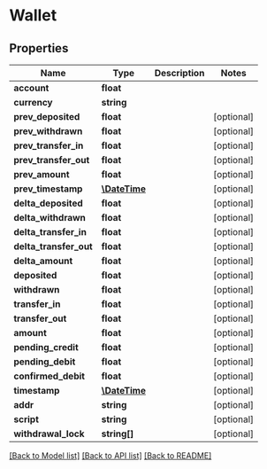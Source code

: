 # Wallet

## Properties
Name | Type | Description | Notes
------------ | ------------- | ------------- | -------------
**account** | **float** |  | 
**currency** | **string** |  | 
**prev_deposited** | **float** |  | [optional] 
**prev_withdrawn** | **float** |  | [optional] 
**prev_transfer_in** | **float** |  | [optional] 
**prev_transfer_out** | **float** |  | [optional] 
**prev_amount** | **float** |  | [optional] 
**prev_timestamp** | [**\DateTime**](\DateTime.md) |  | [optional] 
**delta_deposited** | **float** |  | [optional] 
**delta_withdrawn** | **float** |  | [optional] 
**delta_transfer_in** | **float** |  | [optional] 
**delta_transfer_out** | **float** |  | [optional] 
**delta_amount** | **float** |  | [optional] 
**deposited** | **float** |  | [optional] 
**withdrawn** | **float** |  | [optional] 
**transfer_in** | **float** |  | [optional] 
**transfer_out** | **float** |  | [optional] 
**amount** | **float** |  | [optional] 
**pending_credit** | **float** |  | [optional] 
**pending_debit** | **float** |  | [optional] 
**confirmed_debit** | **float** |  | [optional] 
**timestamp** | [**\DateTime**](\DateTime.md) |  | [optional] 
**addr** | **string** |  | [optional] 
**script** | **string** |  | [optional] 
**withdrawal_lock** | **string[]** |  | [optional] 

[[Back to Model list]](../README.md#documentation-for-models) [[Back to API list]](../README.md#documentation-for-api-endpoints) [[Back to README]](../README.md)


